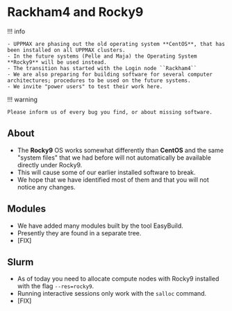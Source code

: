 # Rackham4 and Rocky9

!!! info

    - UPPMAX are phasing out the old operating system **CentOS**, that has been installed on all UPPMAX clusters.
    - In the future systems (Pelle and Maja) the Operating System **Rocky9** will be used instead.
    - The transition has started with the Login node ``Rackham4``
    - We are also preparing for building software for several computer architectures; procedures to be used on the future systems.
    - We invite "power users" to test their work here.

!!! warning

    Please inform us of every bug you find, or about missing software.

## About

- The **Rocky9** OS works somewhat differently than **CentOS** and the same "system files" that we had before will not automatically be available directly under Rocky9.
- This will cause some of our earlier installed software to break.
- We hope that we have identified most of them and that you will not notice any changes.

## Modules

- We have added many modules built by the tool EasyBuild.
- Presently they are found in a separate tree.
- [FIX]

## Slurm

- As of today you need to allocate compute nodes with Rocky9 installed with the flag ``--res=rocky9``.
- Running interactive sessions only work with the ``salloc`` command.
- [FIX]
